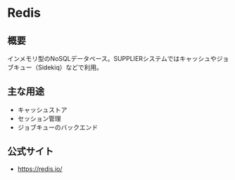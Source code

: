 # Redis

## 概要
インメモリ型のNoSQLデータベース。SUPPLIERシステムではキャッシュやジョブキュー（Sidekiq）などで利用。

## 主な用途
- キャッシュストア
- セッション管理
- ジョブキューのバックエンド

## 公式サイト
- https://redis.io/ 
